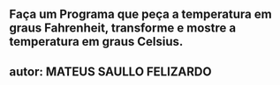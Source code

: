 ## Faça um Programa que peça a temperatura em graus Fahrenheit, transforme e mostre a temperatura em graus Celsius.


## autor: MATEUS SAULLO FELIZARDO